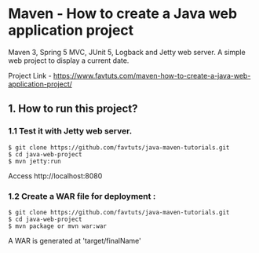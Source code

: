 # Maven - How to create a Java web application project
Maven 3, Spring 5 MVC, JUnit 5, Logback and Jetty web server. A simple web project to display a current date.

Project Link - https://www.favtuts.com/maven-how-to-create-a-java-web-application-project/


## 1. How to run this project?

### 1.1 Test it with Jetty web server.
```
$ git clone https://github.com/favtuts/java-maven-tutorials.git
$ cd java-web-project 
$ mvn jetty:run
```
Access http://localhost:8080


### 1.2 Create a WAR file for deployment :
```
$ git clone https://github.com/favtuts/java-maven-tutorials.git
$ cd java-web-project 
$ mvn package or mvn war:war
```
A WAR is generated at 'target/finalName'
